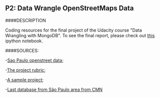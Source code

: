 P2: Data Wrangle OpenStreetMaps Data
-----------------------------

####DESCRIPTION

Coding resources for the final project of the Udacity course "Data Wrangling with MongoDB". To see the final report, please check out [this](http://nbviewer.ipython.org/github/ucaiado/OpenStreetMaps/blob/master/final_Project_UIRACAIADO_v1.ipynb) ipython notebook.

####SOURCES:

-[Sao Paulo openstreet data](https://mapzen.com/metro-extracts/);

-[The project rubric](https://docs.google.com/document/d/1TpfNxDzUjhibq9Qb8cOQHtlvZUelft-W0fb7pCTTyYE/pub);

-[A sample project](https://docs.google.com/document/d/1F0Vs14oNEs2idFJR3C_OPxwS6L0HPliOii-QpbmrMo4/pub#h.30qfugxkfikk);

-[Last database from São Paulo area from CMN](http://www.fflch.usp.br/centrodametropole/)